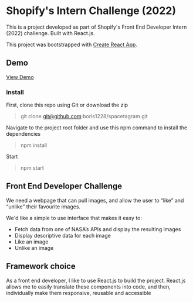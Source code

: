 # Shopify's Intern Challenge (2022)
This is a project developed as part of Shopify's Front End Developer Intern (2022) challenge. Built with React.js.

This project was bootstrapped with [Create React App](https://github.com/facebook/create-react-app).

## Demo

[View Demo](https://shielded-headland-75591.herokuapp.com/)

### install
First, clone this repo using Git or download the zip
> git clone git@github.com:boris1228/spacetagram.git

Navigate to the project root folder and use this npm command to install the dependencies
> npm install

Start
> npm start

## Front End Developer Challenge

We need a webpage that can pull images, and allow the user to “like” and “unlike” their favourite images.

We'd like a simple to use interface that makes it easy to:
* Fetch data from one of NASA’s APIs and display the resulting images 
* Display descriptive data for each image
* Like an image
* Unlike an image


## Framework choice

As a front end developer, I like to use React.js to build the project. React.js allows me to easily translate these components into code, and then, individually make them responsive, reusable and accessible

